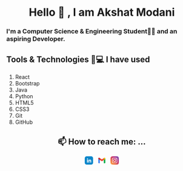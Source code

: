 <h1 align="center">Hello 👋 , I am Akshat Modani</h1>

### I'm a Computer Science & Engineering Student👨‍🎓 and an aspiring Developer.


## Tools & Technologies 🏽‍💻 I have used

1. React 
2. Bootstrap
3. Java
4. Python
5. HTML5
6. CSS3
7. Git
8. GitHub


<div align="center">

## 📫 How to reach me: ...
[<img  alt="Akshat Modani | LinkedIn" width="22px" src="linkedin.svg" />][linkedin]&nbsp;&nbsp;
[<img  alt="akshatmodani@gmail.com | Mail" width="22px" src="gmail.svg" />][mail]&nbsp;&nbsp;
[<img  alt="Akshat Modani | Instagram" width="22px" src="instagram.svg" />][instagram]

  
</div>

<!-- Syntax Links -->

[mail]: mailto:akshatmodani@gmail.com
[github]: https://github.com/Akshat12210/
[github-repo]: https://github.com/akshat12210?tab=repositories
[linkedin]: https://www.linkedin.com/in/akshat-modani-0764201b1
[instagram]:https://www.instagram.com/akshat_modani/
<!--
**Akshat12210/Akshat12210** is a ✨ _special_ ✨ repository because its `README.md` (this file) appears on your GitHub profile.

Here are some ideas to get you started:

- 🔭 I’m currently working on ...
- 🌱 I’m currently learning ...
- 👯 I’m looking to collaborate on ...
- 🤔 I’m looking for help with ...
- 💬 Ask me about ...
- 📫 How to reach me: ...
- 😄 Pronouns: ...
- ⚡ Fun fact: ...
-->

